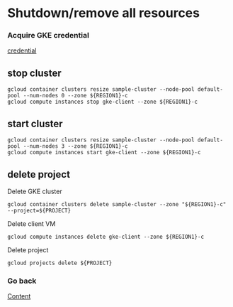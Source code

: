 # Shutdown/remove all resources

### Acquire GKE credential
[credential](https://github.com/adithaha/gcp-tutorial/blob/main/gke/credential.md)


## stop cluster
```
gcloud container clusters resize sample-cluster --node-pool default-pool --num-nodes 0 --zone ${REGION1}-c
gcloud compute instances stop gke-client --zone ${REGION1}-c
```
## start cluster
```
gcloud container clusters resize sample-cluster --node-pool default-pool --num-nodes 3 --zone ${REGION1}-c
gcloud compute instances start gke-client --zone ${REGION1}-c
```
## delete project
Delete GKE cluster
```
gcloud container clusters delete sample-cluster --zone "${REGION1}-c" --project=${PROJECT}
```
Delete client VM
```
gcloud compute instances delete gke-client --zone ${REGION1}-c
```
Delete project
```
gcloud projects delete ${PROJECT}
```

### Go back
[Content](https://github.com/adithaha/gcp-tutorial/blob/main/gke/readme.md)
